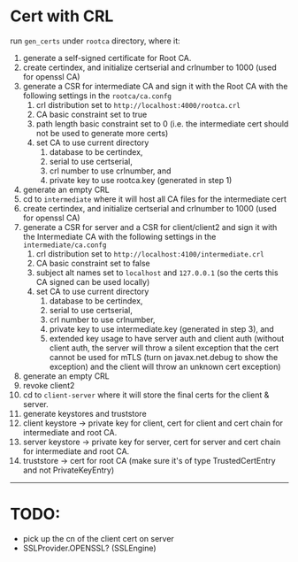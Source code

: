 # Cert with CRL

run `gen_certs` under `rootca` directory, where it:

1. generate a self-signed certificate for Root CA.
2. create certindex, and initialize certserial and crlnumber to 1000 (used for openssl CA)
3. generate a CSR for intermediate CA and sign it with the Root CA with the following settings in the `rootca/ca.confg`
   1. crl distribution set to `http://localhost:4000/rootca.crl`
   2. CA basic constraint set to true
   2. path length basic constraint set to 0 (i.e. the intermediate cert should not be used to generate more certs)
   3. set CA to use current directory
      1. database to be certindex,
      2. serial to use certserial,
      3. crl number to use crlnumber, and
      4. private key to use rootca.key (generated in step 1)
4. generate an empty CRL 
5. cd to `intermediate` where it will host all CA files for the intermediate cert
6. create certindex, and initialize certserial and crlnumber to 1000 (used for openssl CA) 
7. generate a CSR for server and a CSR for client/client2 and sign it with the Intermediate CA with the following settings in the `intermediate/ca.confg`
   1. crl distribution set to `http://localhost:4100/intermediate.crl`
   2. CA basic constraint set to false
   2. subject alt names set to `localhost` and `127.0.0.1` (so the certs this CA signed can be used locally)
   3. set CA to use current directory
      1. database to be certindex,
      2. serial to use certserial,
      3. crl number to use crlnumber,
      4. private key to use intermediate.key (generated in step 3), and
      5. extended key usage to have server auth and client auth (without client auth, the server will throw a silent exception that the cert cannot be used for mTLS (turn on javax.net.debug to show the exception) and the client will throw an unknown cert exception)
8. generate an empty CRL 
9. revoke client2
9. cd to `client-server` where it will store the final certs for the client & server.
10. generate keystores and truststore
   1. client keystore -> private key for client, cert for client and cert chain for intermediate and root CA.
   2. server keystore -> private key for server, cert for server and cert chain for intermediate and root CA.
   2. truststore -> cert for root CA (make sure it's of type TrustedCertEntry and not PrivateKeyEntry)
   
   

----

# TODO:

* pick up the cn of the client cert on server
* SSLProvider.OPENSSL?  (SSLEngine)
